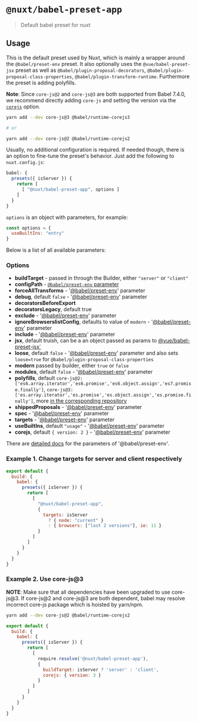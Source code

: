 # `@nuxt/babel-preset-app`

> Default babel preset for nuxt

## Usage

This is the default preset used by Nuxt, which is mainly a wrapper around the `@babel/preset-env` preset. It also optionally uses the `@vue/babel-preset-jsx` preset as well as `@babel/plugin-proposal-decorators`, `@babel/plugin-proposal-class-properties`, `@babel/plugin-transform-runtime`. Furthermore the preset is adding polyfills.

**Note**: Since `core-js@2` and `core-js@3` are both supported from Babel 7.4.0, we recommend directly adding `core-js` and setting the version via the [`corejs`](#corejs) option.

```sh
yarn add --dev core-js@3 @babel/runtime-corejs3

# or

yarn add --dev core-js@2 @babel/runtime-corejs2

```

Usually, no additional configuration is required. If needed though, there is an option to fine-tune the preset's behavior. Just add the following to `nuxt.config.js`:

```js
babel: {
  presets({ isServer }) {
    return [
      [ "@nuxt/babel-preset-app", options ]
    ]
  }
}
```

`options` is an object with parameters, for example:

```js
const options = {
  useBuiltIns: "entry"
}
```

Below is a list of all available parameters:

### Options

* **buildTarget** - passed in through the Builder, either `"server"` or `"client"`
* **configPath** - [`@babel/preset-env` parameter](https://babeljs.io/docs/en/babel-preset-env#configpath)
* **forceAllTransforms** - '[@babel/preset-env](https://babeljs.io/docs/en/babel-preset-env#forcealltransforms)' parameter
* **debug**, default  `false` - '[@babel/preset-env](https://babeljs.io/docs/en/babel-preset-env#debug)' parameter
* **decoratorsBeforeExport**
* **decoratorsLegacy**, default true
* **exclude** - '[@babel/preset-env](https://babeljs.io/docs/en/babel-preset-env#exclude)' parameter
* **ignoreBrowserslistConfig**, defaults to value of `modern` - '[@babel/preset-env](https://babeljs.io/docs/en/babel-preset-env#ignorebrowserslistconfig)' parameter
* **include** - '[@babel/preset-env](https://babeljs.io/docs/en/babel-preset-env#include)' parameter
* **jsx**, default truish, can be a an object passed as params to [@vue/babel-preset-jsx`](https://www.npmjs.com/package/@vue/babel-preset-jsx)
* **loose**, default `false` - '[@babel/preset-env](https://babeljs.io/docs/en/babel-preset-env#loose)' parameter and also sets `loose=true` for `@babel/plugin-proposal-class-properties`
* **modern** passed by builder, either `true` or `false`
* **modules**, default `false` - '[@babel/preset-env](https://babeljs.io/docs/en/babel-preset-env#modules)' parameter
* **polyfills**, default `core-js@2: ['es6.array.iterator','es6.promise','es6.object.assign','es7.promise.finally']`, `core-js@3: ['es.array.iterator','es.promise','es.object.assign','es.promise.finally']`, more [in the corresponding repository](https://github.com/zloirock/core-js)
* **shippedProposals** - '[@babel/preset-env](https://babeljs.io/docs/en/babel-preset-env#shippedproposals)' parameter
* **spec** - '[@babel/preset-env](https://babeljs.io/docs/en/babel-preset-env#spec)' parameter
* **targets** - '[@babel/preset-env](https://babeljs.io/docs/en/babel-preset-env#targets)' parameter
* **useBuiltIns**, default `"usage"` - '[@babel/preset-env](https://babeljs.io/docs/en/babel-preset-env#usebuiltins)' parameter
* **corejs**, default `{ version: 2 }` - '[@babel/preset-env](https://babeljs.io/docs/en/babel-preset-env#corejs)' parameter

There are [detailed docs](https://babeljs.io/docs/en/babel-preset-env#options) for the parameters of '@babel/preset-env'.

### Example 1. Change targets for server and client respectively

```js
export default {
  build: {
    babel: {
      presets({ isServer }) {
        return [
          [
            "@nuxt/babel-preset-app",
            {
              targets: isServer
                ? { node: "current" }
                : { browsers: ["last 2 versions"], ie: 11 }
            }
          ]
        ]
      }
    }
  }
}
```

### Example 2. Use core-js@3

**NOTE**: Make sure that all dependencies have been upgraded to use core-js@3. If core-js@2 and core-js@3 are both dependent, babel may resolve incorrect core-js package which is hoisted by yarn/npm.

```sh
yarn add --dev core-js@2 @babel/runtime-corejs2
```

```js
export default {
  build: {
    babel: {
      presets({ isServer }) {
        return [
          [
            require.resolve('@nuxt/babel-preset-app'),
            {
              buildTarget: isServer ? 'server' : 'client',
              corejs: { version: 3 }
            }
          ]
        ]
      }
    }
  }
}
```
